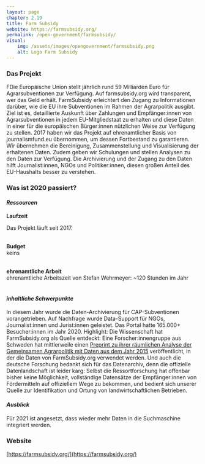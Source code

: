 ```yaml
---
layout: page
chapter: 2.19
title: Farm Subsidy
website: https://farmsubsidy.org/
permalink: /open-government/farmsubsidy/
visual:
    img: /assets/images/opengovernment/farmsubsidy.png
    alt: Logo Farm Subsidy
---
```


### Das Projekt

FDie Europäische Union stellt jährlich rund 59 Milliarden Euro für Agrarsubventionen zur Verfügung. Auf farmsubsidy.org wird transparent, wer das Geld erhält. FarmSubsidy erleichtert den Zugang zu Informationen darüber, wie die EU ihre Subventionen im Rahmen der Agrarpolitik ausgibt. Ziel ist es, detaillierte Auskunft über Zahlungen und Empfänger:innen von Agrarsubventionen in jedem EU-Mitgliedstaat zu erhalten und diese Daten in einer für die europäischen Bürger:innen nützlichen Weise zur Verfügung zu stellen. 2017 haben wir das Projekt auf ehrenamtlicher Basis von journalismfund.eu übernommen, um dessen Fortbestand zu garantieren. Wir übernehmen die Bereinigung, Zusammenstellung und Visualisierung der erhaltenen Daten. Zudem geben wir Schulungen und stellen Analysen zu den Daten zur Verfügung. Die Archivierung und der Zugang zu den Daten hilft Journalist:innen, NGOs und Politiker:innen, diesen großen Anteil des EU-Haushalts besser zu verstehen.

### Was ist 2020 passiert?

#### *Ressourcen*

  **Laufzeit** <br>
  
  Das Projekt läuft seit 2017.<br><br>

  **Budget** <br>
  keins<br><br>

  **ehrenamtliche Arbeit** <br>
  ehrenamtliche Arbeitszeit von Stefan Wehrmeyer: ~120 Stunden im Jahr<br><br>
  
#### *inhaltliche Schwerpunkte*
In diesem Jahr wurde die Daten-Archivierung für CAP-Subventionen vorangetrieben. Auf Nachfrage wurde Data-Support für NGOs, Journalist:innen und Jurist:innen geleistet. Das Portal hatte 165.000+ Besucher:innen im Jahr 2020. Highlight: Die Wissenschaft hat FarmSubsidy.org als Quelle entdeckt: Eine Forscher:innengruppe aus Schweden hat mittlerweile einen [Preprint zu ihrer räumlichen Analyse der Gemeinsamen Agrarpolitik mit Daten aus dem Jahr 2015](https://uu.figshare.com/articles/preprint/Nicholas_et_al_pre-print_A_harmonized_and_spatially-explicit_dataset_for_the_European_Union_s_61_billion_in_Common_Agricultural_Policy_payments_to_farmers_for_2015/12706580) veröffentlicht, in der die Daten von FarmSubsidy.org verwendet werden. Und auch die deutsche Forschung bedankt sich für das Datenarchiv, denn die offizielle Datenlandschaft ist leider karg: Selbst die Ressortforschung hat offenbar bisher keine Möglichkeit, vollständige Datensätze der Empfänger:innen von Fördermitteln auf offiziellem Wege zu bekommen, und bedient sich unserer Quelle zur Identifikation und Ortung von landwirtschaftlichen Betrieben.

#### *Ausblick*
Für 2021 ist angesetzt, dass wieder mehr Daten in die Suchmaschine integriert werden.

### Website

[https://farmsubsidy.org/](https://farmsubsidy.org/)

